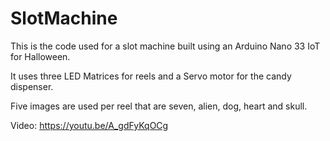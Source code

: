 # SlotMachine

This is the code used for a slot machine built using an Arduino Nano 33 IoT for Halloween.

It uses three LED Matrices for reels and a Servo motor for the candy dispenser.

Five images are used per reel that are seven, alien, dog, heart and skull.
 
 Video: https://youtu.be/A_gdFyKqOCg
